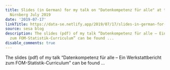 ```yaml
---
title: Slides (in German) for my talk on "Datenkompetenz für alle" at the R-User-Group
  Nürnberg July 2019
date: '2019-07-17'
linkTitle: https://data-se.netlify.app/2019/07/17/slides-in-german-for-my-talk-on-datenkompetenz-f%C3%BCr-alle-at-the-r-user-group-n%C3%BCrnberg-july-2019/
source: sesa blog
description: The slides (pdf) of my talk “Datenkompetenz für alle – Ein Werkstattbericht
  zum FOM-Statistik-Curriculum” can be found ...
disable_comments: true
---
```

The slides (pdf) of my talk “Datenkompetenz für alle – Ein Werkstattbericht zum FOM-Statistik-Curriculum” can be found ...